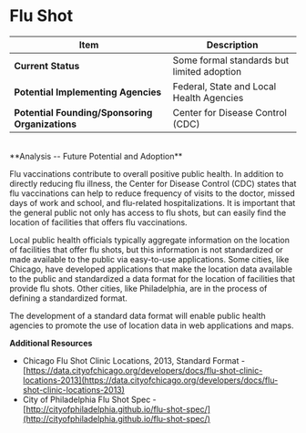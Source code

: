# Flu Shot
| Item | Description |
| --- | --- |
| **Current Status** | Some formal standards but limited adoption |
| **Potential Implementing Agencies** | Federal, State and Local Health Agencies |
| **Potential Founding/Sponsoring Organizations** | Center for Disease Control (CDC) |
<br>
**Analysis -- Future Potential and Adoption**

Flu vaccinations contribute to overall positive public health. In addition to directly reducing flu illness, the Center for Disease Control (CDC) states that flu vaccinations can help to reduce frequency of visits to the doctor, missed days of work and school, and flu-related hospitalizations. It is important that the general public not only has access to flu shots, but can easily find the location of facilities that offers flu vaccinations.

Local public health officials typically aggregate information on the location of facilities that offer flu shots, but this information is not standardized or made available to the public via easy-to-use applications. Some cities, like Chicago, have developed applications that make the location data available to the public and standardized a data format for the location of facilities that provide flu shots. Other cities, like Philadelphia, are in the process of defining a standardized format.

The development of a standard data format will enable public health agencies to promote the use of location data in web applications and maps.

**Additional Resources**

*   Chicago Flu Shot Clinic Locations, 2013, Standard Format - [https://data.cityofchicago.org/developers/docs/flu-shot-clinic-locations-2013](https://data.cityofchicago.org/developers/docs/flu-shot-clinic-locations-2013)
*   City of Philadelphia Flu Shot Spec - [http://cityofphiladelphia.github.io/flu-shot-spec/](http://cityofphiladelphia.github.io/flu-shot-spec/)